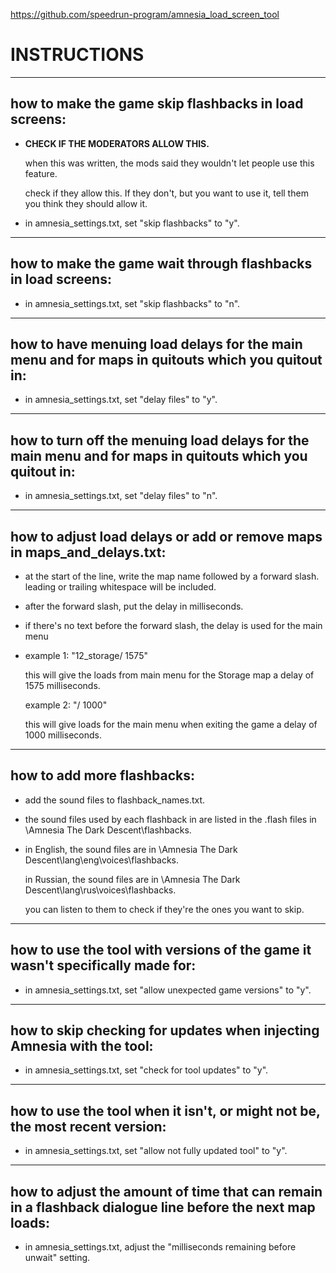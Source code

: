 
https://github.com/speedrun-program/amnesia_load_screen_tool

# INSTRUCTIONS

---------------------------------------------------------------------------------------------------
how to make the game skip flashbacks in load screens:
---------------------------------------------------------------------------------------------------
- **CHECK IF THE MODERATORS ALLOW THIS.**
  
  when this was written, the mods said they wouldn't let people use this feature.
  
  check if they allow this. If they don't, but you want to use it, tell them you think they should allow it.

- in amnesia_settings.txt, set "skip flashbacks" to "y".


---------------------------------------------------------------------------------------------------
how to make the game wait through flashbacks in load screens:
---------------------------------------------------------------------------------------------------
- in amnesia_settings.txt, set "skip flashbacks" to "n".


---------------------------------------------------------------------------------------------------
how to have menuing load delays for the main menu and for maps in quitouts which you quitout in:
---------------------------------------------------------------------------------------------------
- in amnesia_settings.txt, set "delay files" to "y".


---------------------------------------------------------------------------------------------------
how to turn off the menuing load delays for the main menu and for maps in quitouts which you quitout in:
---------------------------------------------------------------------------------------------------
- in amnesia_settings.txt, set "delay files" to "n".


---------------------------------------------------------------------------------------------------
how to adjust load delays or add or remove maps in maps_and_delays.txt:
---------------------------------------------------------------------------------------------------
- at the start of the line, write the map name followed by a forward slash. leading or trailing whitespace will be included.

- after the forward slash, put the delay in milliseconds.

- if there's no text before the forward slash, the delay is used for the main menu

- example 1: "12_storage/ 1575"
  
  this will give the loads from main menu for the Storage map a delay of 1575 milliseconds.
  
  example 2: "/ 1000"
  
  this will give loads for the main menu when exiting the game a delay of 1000 milliseconds.


---------------------------------------------------------------------------------------------------
how to add more flashbacks:
---------------------------------------------------------------------------------------------------
- add the sound files to flashback_names.txt.

- the sound files used by each flashback in are listed in the .flash files in \Amnesia The Dark Descent\flashbacks.

- in English, the sound files are in \Amnesia The Dark Descent\lang\eng\voices\flashbacks.
  
  in Russian, the sound files are in \Amnesia The Dark Descent\lang\rus\voices\flashbacks.
  
  you can listen to them to check if they're the ones you want to skip.


---------------------------------------------------------------------------------------------------
how to use the tool with versions of the game it wasn't specifically made for:
---------------------------------------------------------------------------------------------------
- in amnesia_settings.txt, set "allow unexpected game versions" to "y".


---------------------------------------------------------------------------------------------------
how to skip checking for updates when injecting Amnesia with the tool:
---------------------------------------------------------------------------------------------------
- in amnesia_settings.txt, set "check for tool updates" to "y".


---------------------------------------------------------------------------------------------------
how to use the tool when it isn't, or might not be, the most recent version:
---------------------------------------------------------------------------------------------------
- in amnesia_settings.txt, set "allow not fully updated tool" to "y".


---------------------------------------------------------------------------------------------------
how to adjust the amount of time that can remain in a flashback dialogue line before the next map loads:
---------------------------------------------------------------------------------------------------
- in amnesia_settings.txt, adjust the "milliseconds remaining before unwait" setting.
